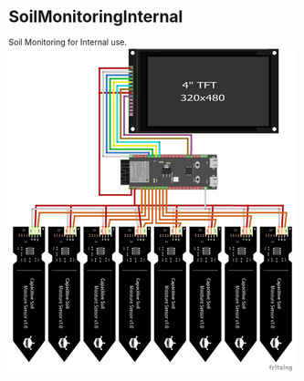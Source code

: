# SoilMonitoringInternal
 Soil Monitoring for Internal use.
![Wiring Diagram](docs/WiringSketch.png)
